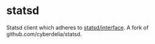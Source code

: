 # statsd

 Statsd client which adheres to [statsd/interface](https://github.com/statsd/interface). A fork of github.com/cyberdelia/statsd.
